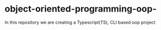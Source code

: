 # object-oriented-programming-oop-
In this repository we are creating a Typescript(TS), CLI based oop project

